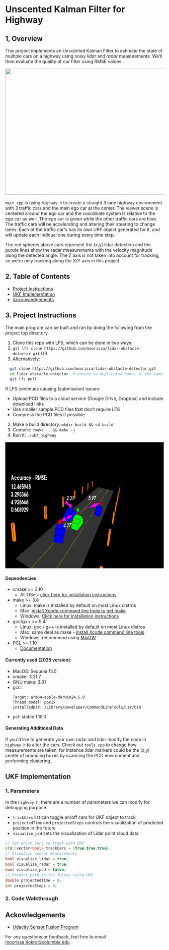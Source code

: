 # Unscented Kalman Filter for Highway

## 1, Overview
This project implements an Unscented Kalman Filter to estimate the state of multiple cars on a highway using noisy *lidar* and *radar* measurements. We'll then evaluate the quality of our filter using RMSE values.

<img src="media/ukf_highway_tracked.gif" width="700" height="400" />

`main.cpp` is using `highway.h` to create a straight 3 lane highway environment with 3 traffic cars and the main ego car at the center. The viewer scene is centered around the ego car and the coordinate system is relative to the ego car as well. The ego car is green while the other traffic cars are blue. The traffic cars will be accelerating and altering their steering to change lanes. Each of the traffic car's has its own UKF object generated for it, and will update each indidual one during every time step. 

The red spheres above cars represent the (x,y) lidar detection and the purple lines show the radar measurements with the velocity magnitude along the detected angle. The Z axis is not taken into account for tracking, so we're only tracking along the X/Y axis in this project.


## 2. Table of Contents
- [Project Instructions](#build)
- [UKF Implementation](#implementation)
- [Acknowledgements](#acknowledgements)


## 3. Project Instructions <a name="build"></a>
The main program can be built and ran by doing the following from the project top directory.

1. Clone this repo with LFS, which can be done in two ways:
  1. `git lfs clone https://github.com/moorissa/lidar-obstacle-detector.git` OR
  2. Alternatively:
  ```bash
    git clone https://github.com/moorissa/lidar-obstacle-detector.git
    cd lidar-obstacle-detector  # ensure no duplicated names in the same directory
    git lfs pull
  ```
  If LFS continues causing (submission) issues:
   - Upload PCD files to a cloud service (Google Drive, Dropbox) and include download links
   - Use smaller sample PCD files that don't require LFS
   - Compress the PCD files if possible
2. Make a build directory: `mkdir build && cd build`
3. Compile: `cmake .. && make -j`
4. Run it: `./ukf_highway`

<img src="media/ukf_highway.png" width="700" height="400" />

#### Dependencies
* cmake >= 3.10
  * All OSes: [click here for installation instructions](https://cmake.org/install/)
* make >= 3.8
  * Linux: make is installed by default on most Linux distros
  * Mac: [install Xcode command line tools to get make](https://developer.apple.com/xcode/features/)
  * Windows: [Click here for installation instructions](http://gnuwin32.sourceforge.net/packages/make.htm)
* gcc/g++ >= 5.4
  * Linux: gcc / g++ is installed by default on most Linux distros
  * Mac: same deal as make - [install Xcode command line tools](https://developer.apple.com/xcode/features/)
  * Windows: recommend using [MinGW](http://www.mingw.org/)
* PCL >= 1.10
  * [Documentation](https://pointclouds.org/downloads/)

#### Currently used (2025 version):
* MacOS: Sequoia 15.5
* cmake: 3.31.7
* GNU make: 3.81
* gcc: 
  ```
  Target: arm64-apple-darwin24.5.0
  Thread model: posix
  InstalledDir: /Library/Developer/CommandLineTools/usr/bin
  ```
* pcl: stable 1.15.0

#### Generating Additional Data
If you'd like to generate your own radar and lidar modify the code in `highway.h` to alter the cars. Check out `tools.cpp` to
change how measurements are taken, for instance lidar markers could be the (x,y) center of bounding boxes by scanning the PCD environment and performing clustering.


## UKF Implementation <a name="implementation"></a>

### 1. Parameters
In the `highway.h`, there are a number of parameters we can modify for debugging purpose.
- `trackCars` list can toggle on/off cars for UKF object to track
- `projectedTime` and `projectedSteps` controls the visualization of predicted position in the future
- `visualize_pcd` sets the visualization of Lidar point cloud data

```c++
// Set which cars to track with UKF
std::vector<bool> trackCars = {true,true,true};
// Visualize sensor measurements
bool visualize_lidar = true;
bool visualize_radar = true;
bool visualize_pcd = false;
// Predict path in the future using UKF
double projectedTime = 0;
int projectedSteps = 0;
```

### 2. Code Walkthrough



## Ackowledgements <a name="acknowledgements"></a>
* [Udacity Sensor Fusion Program](https://www.udacity.com/course/sensor-fusion-engineer-nanodegree--nd313)

For any questions or feedback, feel free to email [moorissa.tjokro@columbia.edu](mailto:moorissa.tjokro@columbia.edu).


